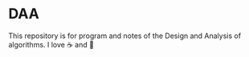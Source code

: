 # DAA
This repository is for program and notes of the Design and Analysis of algorithms.
I love :coffee: and 🎵
